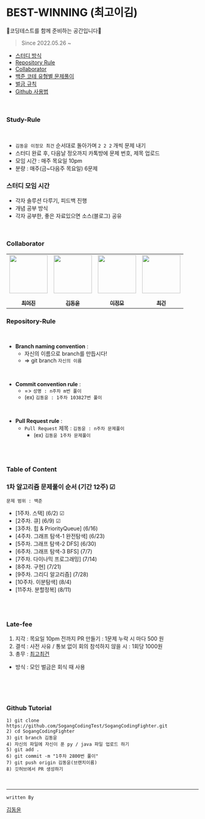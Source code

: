 # BEST-WINNING (최고이김)
🚀코딩테스트를 함께 준비하는 공간입니다🚀

> Since 2022.05.26 ~ 

  - [스터디 방식](#study-rule)
  - [Repository Rule](#repository-rule)
  - [Collaborator](#collaborator)
  - [백준 코테 유형별 문제풀이](#table-of-content)
  - [벌금 규칙](#late-fee)
  - [Github 사용법](#github-tutorial)

 <br>
 
### Study-Rule

<br>

- `김동윤 이정모 최건` 순서대로 돌아가며 `2 2 2` 개씩 문제 내기 <br>
- 스터디 완료 후, 다음날 정오까지 카톡방에 문제 번호, 제목 업로드 <br>
- 모임 시간 : 매주 목요일 10pm <br>
- 분량 : 매주(금~다음주 목요일) 6문제 <br>

### 스터디 모임 시간
- 각자 솔루션 다루기, 피드백 진행
- 개념 공부 방식
- 각자 공부한, 좋은 자료있으면 소스(블로그) 공유
<br>

### Collaborator

<p align="center">
  
<table align="center" >

<td align="center"><a href="https://github.com/poodlepoodle"><img src="https://github.com/poodlepoodle.png" width="100px;" alt=""/><br/><sub><b><br/>최어진</b></sub></a></td>
<td align="center"><a href="https://github.com/myway00"><img src="https://github.com/myway00.png" width="100px;" alt=""/><br/><sub><b><br/>김동윤</b></sub></a></td>
<td align="center"><a href="https://github.com/zbnm2005"><img src="https://github.com/zbnm2005.png" width="100px;" alt=""/><br/><sub><b><br/>이정모</b></sub></a></td>
<td align="center"><a href="https://github.com/MarsMan13"><img src="https://github.com/MarsMan13.png" width="100px;" alt=""/><br/><sub><b><br/>최건</b></sub></a></td>
     
</table>

</p>

### Repository-Rule
 <br>
 
- **Branch naming convention** : <br>
   - 자신의 이름으로 branch를 만듭시다!
   - => git branch `자신의 이름` 
 <br>
 
- **Commit convention rule** : <br>
   - => `성명 : n주차 m번 풀이` 
   - (ex) `김동윤 : 1주차 103827번 풀이` 
 <br>
 
- **Pull Request rule** : <br>
   - `Pull Request` 제목 : `김동윤 : n주차 문제풀이 `
      - (ex) `김동윤 1주차 문제풀이`<br><br>

 <br> 


### Table of Content

### 1차 알고리즘 문제풀이 순서 (기간 12주) ☑
`문제 범위 : 백준`
- [1주차. 스택] (6/2) ☑
- [2주차. 큐] (6/9) ☑
- [3주차. 힙 & PriorityQueue] (6/16)
- [4주차. 그래프 탐색-1 완전탐색] (6/23)
- [5주차. 그래프 탐색-2 DFS] (6/30)
- [6주차. 그래프 탐색-3 BFS] (7/7)
- [7주차. 다이나믹 프로그래밍] (7/14)
- [8주차. 구현] (7/21)
- [9주차. 그리디 알고리즘] (7/28)
- [10주차. 이분탐색] (8/4)
- [11주차. 분할정복] (8/11)

<br><br>
### Late-fee

1. 지각 : 목요일 10pm 전까지 PR 만들기 : 1문제 누락 시 마다 500 원 
2. 결석 : 사전 사유 / 통보 없이 회의 참석하지 않을 시 : 1회당 1000원
3. 총무 : <a href="https://github.com/MarsMan13">최고최건</a>
- 방식 : 모인 벌금은 회식 때 사용

<br><br><br>

### Github Tutorial <br>
```
1) git clone https://github.com/SogangCodingTest/SogangCodingFighter.git
2) cd SogangCodingFighter
3) git branch 김동윤
4) 자신의 파일에 자신이 푼 py / java 파일 업로드 하기
5) git add .
6) git commit -m "1주차 2800번 풀이"
7) git push origin 김동윤(브랜치이름)
8) 깃허브에서 PR 생성하기
```
<br>

______________________________________________________________________________________________________________________________________________________

`written By `
 <td align="center"><a href="https://github.com/myway00"<sub>김동윤</sub></a></td>
